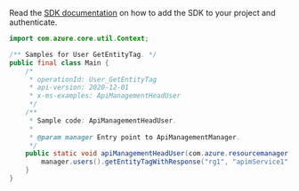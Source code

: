Read the [SDK documentation](https://github.com/Azure/azure-sdk-for-java/blob/azure-resourcemanager-apimanagement_1.0.0-beta.2/sdk/apimanagement/azure-resourcemanager-apimanagement/README.md) on how to add the SDK to your project and authenticate.

```java
import com.azure.core.util.Context;

/** Samples for User GetEntityTag. */
public final class Main {
    /*
     * operationId: User_GetEntityTag
     * api-version: 2020-12-01
     * x-ms-examples: ApiManagementHeadUser
     */
    /**
     * Sample code: ApiManagementHeadUser.
     *
     * @param manager Entry point to ApiManagementManager.
     */
    public static void apiManagementHeadUser(com.azure.resourcemanager.apimanagement.ApiManagementManager manager) {
        manager.users().getEntityTagWithResponse("rg1", "apimService1", "5931a75ae4bbd512a88c680b", Context.NONE);
    }
}
```
